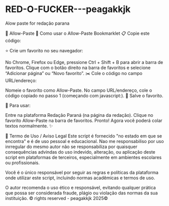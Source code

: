 # RED-O-FUCKER---peagakkjk

Alow paste for redação parana 

👑 Allow-Paste
🚀 Como usar o Allow-Paste Bookmarklet
📋 Copie este código:


⭐ Crie um favorito no seu navegador:

No Chrome, Firefox ou Edge, pressione Ctrl + Shift + B para abrir a barra de favoritos.
Clique com o botão direito na barra de favoritos e selecione “Adicionar página” ou “Novo favorito”.
✂️ Cole o código no campo URL/endereço:

Nomeie o favorito como Allow-Paste.
No campo URL/endereço, cole o código copiado no passo 1 (começando com javascript:).
💾 Salve o favorito.

🎉 Para usar:

Entre na plataforma Redação Paraná (na página da redação).
Clique no favorito Allow-Paste na barra de favoritos.
Pronto! Agora você poderá colar textos normalmente. ✨

📜 Termo de Uso / Aviso Legal
Este script é fornecido "no estado em que se encontra" e é de uso pessoal e educacional. Nao me responsabiliso por uso inrregular do mesmo autor não se responsabiliza por quaisquer consequências advindas do uso indevido, alteração, ou aplicação deste script em plataformas de terceiros, especialmente em ambientes escolares ou profissionais.

Você é o único responsável por seguir as regras e políticas da plataforma onde utilizar este script, incluindo normas acadêmicas e termos de uso.

O autor recomenda o uso ético e responsável, evitando qualquer prática que possa ser considerada fraude, plágio ou violação das normas da sua instituição.
© rights reserved - peagakkjk 2025©
